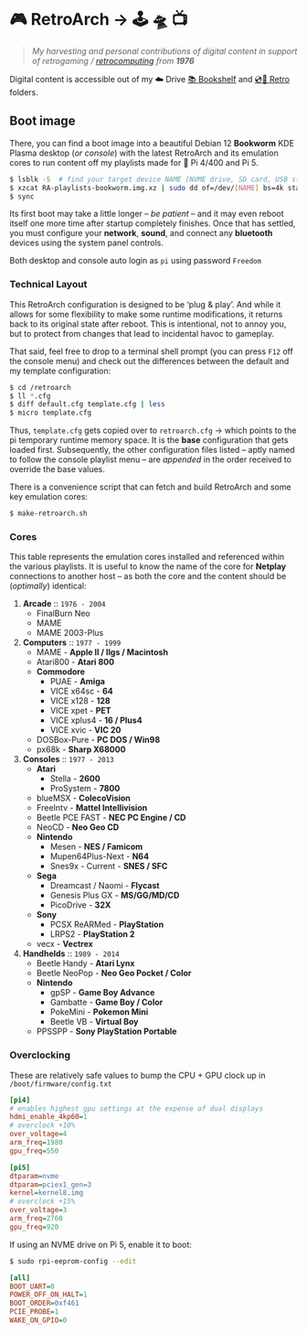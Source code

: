 # 🎮 RetroArch → 🕹️ 🛸 📺

> _My harvesting and personal contributions of digital content in support of retrogaming / [retrocomputing](https://robert.hurst-ri.us/rob/retrocomputing) from **1976**_

Digital content is accessible out of my ☁️ Drive [📚 Bookshelf](https://drive.google.com/drive/folders/1IzpFmpW07yRvnkVU7aJVFchlY1OpmDS2?usp=drive_link) and [💿💾 Retro](https://drive.google.com/drive/folders/1DspvB89066kRyLET83xgrOT3VGT6IpBz?usp=drive_link) folders.

## Boot image

There, you can find a boot image into a beautiful Debian 12 **Bookworm** KDE Plasma desktop (_or console_) with the latest RetroArch and its emulation cores to run content off my playlists made for 🍓 Pi 4/400 and Pi 5.

```bash
$ lsblk -S  # find your target device NAME (NVME drive, SD card, USB stick)
$ xzcat RA-playlists-bookworm.img.xz | sudo dd of=/dev/[NAME] bs=4k status=progress
$ sync
```

Its first boot may take a little longer – _be patient_ – and it may even reboot itself one more time after startup completely finishes. Once that has settled, you must configure your **network**, **sound**, and connect any **bluetooth** devices using the system panel controls.

Both desktop and console auto login as `pi` using password `Freedom`

### Technical Layout

This RetroArch configuration is designed to be ‘plug & play’. And while it allows for some flexibility to make some runtime modifications, it returns back to its original state after reboot. This is intentional, not to annoy you, but to protect from changes that lead to incidental havoc to gameplay.

That said, feel free to drop to a terminal shell prompt (you can press `F12` off the console menu) and check out the differences between the default and my template configuration:

```bash
$ cd /retroarch
$ ll *.cfg
$ diff default.cfg template.cfg | less
$ micro template.cfg
```

Thus, `template.cfg` gets copied over to `retroarch.cfg` → which points to the pi temporary runtime memory space. It is the **base** configuration that gets loaded first. Subsequently, the other configuration files listed – aptly named to follow the console playlist menu – are _appended_ in the order received to override the base values.

There is a convenience script that can fetch and build RetroArch and some key emulation cores:

```bash
$ make-retroarch.sh
```

### Cores

This table represents the emulation cores installed and referenced within the various playlists. It is useful to know the name of the core for **Netplay** connections to another host – as both the core and the content should be (_optimally_) identical:

1) **Arcade** :: `1976 - 2004`
   - FinalBurn Neo
   - MAME
   - MAME 2003-Plus
2) **Computers** :: `1977 - 1999`
   - MAME - **Apple II / IIgs / Macintosh**
   - Atari800 - **Atari 800**
   - **Commodore**
     - PUAE - **Amiga**
     - VICE x64sc - **64**
     - VICE x128 - **128**
     - VICE xpet - **PET**
     - VICE xplus4 - **16 / Plus4**
     - VICE xvic - **VIC 20**
   - DOSBox-Pure - **PC DOS / Win98**
   - px68k - **Sharp X68000**
3) **Consoles** :: `1977 - 2013`
   - **Atari**
     - Stella - **2600**
     - ProSystem - **7800**
   - blueMSX - **ColecoVision**
   - FreeIntv - **Mattel Intellivision**
   - Beetle PCE FAST - **NEC PC Engine / CD**
   - NeoCD - **Neo Geo CD**
   - **Nintendo**
     - Mesen - **NES / Famicom**
     - Mupen64Plus-Next - **N64**
     - Snes9x - Current - **SNES / SFC**
   - **Sega**
     - Dreamcast / Naomi - **Flycast**
     - Genesis Plus GX - **MS/GG/MD/CD**
     - PicoDrive - **32X**
   - **Sony**
     - PCSX ReARMed - **PlayStation**
     - LRPS2 - **PlayStation 2**
   - vecx - **Vectrex**
4) **Handhelds** :: `1989 - 2014`
   - Beetle Handy - **Atari Lynx**
   - Beetle NeoPop - **Neo Geo Pocket / Color**
   - **Nintendo**
     - gpSP - **Game Boy Advance**
     - Gambatte - **Game Boy / Color**
     - PokeMini - **Pokemon Mini**
     - Beetle VB - **Virtual Boy**
   - PPSSPP - **Sony PlayStation Portable**

### Overclocking

These are relatively safe values to bump the CPU + GPU clock up in `/boot/firmware/config.txt`

```ini
[pi4]
# enables highest gpu settings at the expense of dual displays
hdmi_enable_4kp60=1
# overclock +10%
over_voltage=4
arm_freq=1980
gpu_freq=550
```

```ini
[pi5]
dtparam=nvme
dtparam=pciex1_gen=3
kernel=kernel8.img
# overclock +15%
over_voltage=3
arm_freq=2760
gpu_freq=920
```

If using an NVME drive on Pi 5, enable it to boot:

```bash
$ sudo rpi-eeprom-config --edit
```

```ini
[all]
BOOT_UART=0
POWER_OFF_ON_HALT=1
BOOT_ORDER=0xf461
PCIE_PROBE=1
WAKE_ON_GPIO=0
```